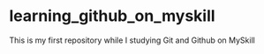 # learning_github_on_myskill
This is my first repository while I studying Git and Github on MySkill

